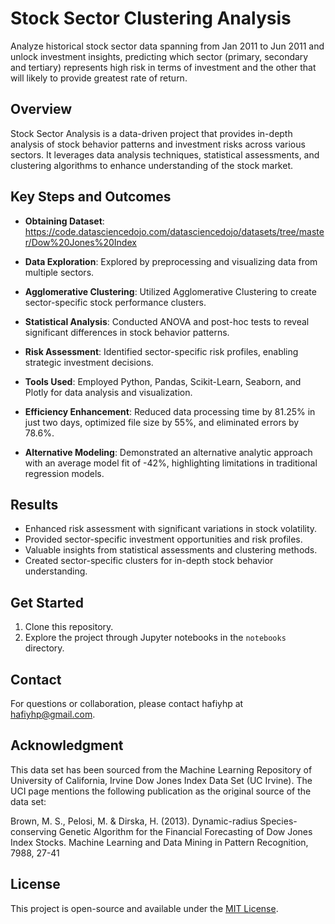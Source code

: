 # Stock Sector Clustering Analysis

Analyze historical stock sector data spanning from Jan 2011 to Jun 2011 and unlock investment insights, predicting which sector (primary, secondary and tertiary) represents high risk in terms of investment and the other that will likely to provide greatest rate of return.

## Overview

Stock Sector Analysis is a data-driven project that provides in-depth analysis of stock behavior patterns and investment risks across various sectors. It leverages data analysis techniques, statistical assessments, and clustering algorithms to enhance understanding of the stock market.

## Key Steps and Outcomes

- **Obtaining Dataset**: https://code.datasciencedojo.com/datasciencedojo/datasets/tree/master/Dow%20Jones%20Index

- **Data Exploration**: Explored by preprocessing and visualizing data from multiple sectors.
  
- **Agglomerative Clustering**: Utilized Agglomerative Clustering to create sector-specific stock performance clusters.

- **Statistical Analysis**: Conducted ANOVA and post-hoc tests to reveal significant differences in stock behavior patterns.

- **Risk Assessment**: Identified sector-specific risk profiles, enabling strategic investment decisions.

- **Tools Used**: Employed Python, Pandas, Scikit-Learn, Seaborn, and Plotly for data analysis and visualization.

- **Efficiency Enhancement**: Reduced data processing time by 81.25% in just two days, optimized file size by 55%, and eliminated errors by 78.6%.

- **Alternative Modeling**: Demonstrated an alternative analytic approach with an average model fit of -42%, highlighting limitations in traditional regression models.

## Results

- Enhanced risk assessment with significant variations in stock volatility.
- Provided sector-specific investment opportunities and risk profiles.
- Valuable insights from statistical assessments and clustering methods.
- Created sector-specific clusters for in-depth stock behavior understanding.

## Get Started

1. Clone this repository.
2. Explore the project through Jupyter notebooks in the `notebooks` directory.

## Contact

For questions or collaboration, please contact hafiyhp at hafiyhp@gmail.com.

## Acknowledgment

This data set has been sourced from the Machine Learning Repository of University of California, Irvine Dow Jones Index Data Set (UC Irvine). 
The UCI page mentions the following publication as the original source of the data set:

Brown, M. S., Pelosi, M. & Dirska, H. (2013). Dynamic-radius Species-conserving Genetic Algorithm for the Financial Forecasting of Dow Jones Index Stocks. Machine Learning and Data Mining in Pattern Recognition, 7988, 27-41

## License

This project is open-source and available under the [MIT License](LICENSE).
